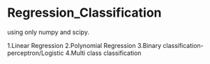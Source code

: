 # Regression_Classification
using only numpy and scipy.

1.Linear Regression 
2.Polynomial Regression
3.Binary classification-perceptron/Logistic
4.Multi class classification
